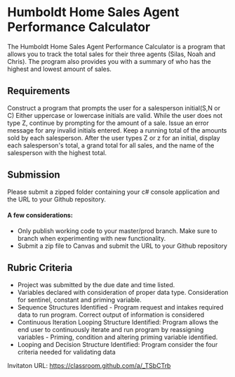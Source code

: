 #  Humboldt Home Sales Agent Performance Calculator

The Humboldt Home Sales Agent Performance Calculator is a program that allows you to track the total sales for their three agents (Silas, Noah and Chris). The program also provides you with a summary of who has the highest and lowest amount of sales.

## Requirements
Construct a program that prompts the user for a salesperson initial(S,N or C) Either uppercase or lowercase initials are valid. While the user does not type Z, continue by prompting for the amount of a sale. Issue an error message for any invalid initials entered. Keep a running total of the amounts sold by each salesperson. After the user types Z or z for an initial, display each salesperson's total, a grand total for all sales, and the name of the salesperson with the highest total.

## Submission
Please submit a zipped folder containing your c# console application and the URL to your Github repository.

#### A few considerations:
* Only publish working code to your master/prod branch.  Make sure to branch when experimenting with new functionality. 
* Submit a zip file to Canvas and submit the URL to your Github repository

## Rubric Criteria
* Project was submitted by the due date and time listed.
* Variables declared with consideration of proper data type. Consideration for sentinel, constant and priming variable.
* Sequence Structures Identified - Program request and intakes required data to run program. Correct output of information is considered
* Continuous Iteration Looping Structure Identified: Program allows the end user to continuously iterate and run program by reassigning variables - Priming, condition and altering priming variable identified.
* Looping and Decision Structure Identified: Program consider the four criteria needed for validating data



Invitaton URL: https://classroom.github.com/a/_TSbCTrb
